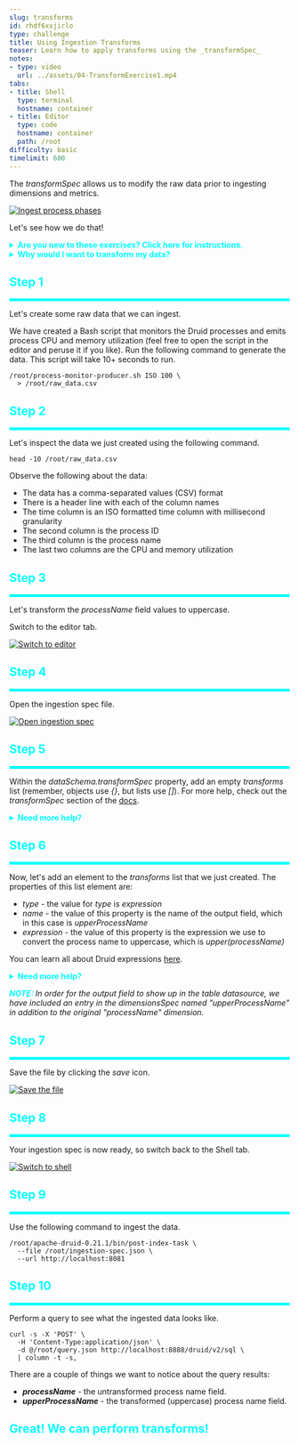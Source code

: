 ```yaml
---
slug: transforms
id: rhdf6xxjirlo
type: challenge
title: Using Ingestion Transforms
teaser: Learn how to apply transforms using the _transformSpec_
notes:
- type: video
  url: ../assets/04-TransformExercise1.mp4
tabs:
- title: Shell
  type: terminal
  hostname: container
- title: Editor
  type: code
  hostname: container
  path: /root
difficulty: basic
timelimit: 600
---
```


The _transformSpec_ allows us to modify the raw data prior to ingesting dimensions and metrics.

<a href="#img-1">
  <img alt="Ingest process phases" src="../assets/IngestionPhases.png" />
</a>

<a href="#" class="lightbox" id="img-1">
  <img alt="Ingest process phases" src="../assets/IngestionPhases.png" />
</a>

Let's see how we do that!

<details>
  <summary style="color:cyan"><b>Are you new to these exercises? Click here for instructions.</b></summary>
<hr style="color:cyan">
These exercises allow you to actually <i>do</i> the tasks involved in learning Druid within the comfort of your browser!<br><br>
Click on the command boxes to copy the commands to your clipboard.
Then, paste the commands in the terminal to execute them.<br><br>
Some of the steps of the exercise will require using browser tabs external to the exercise tab.
When necessary, the exercise will explain how to open these external tabs.
When working in other browser tabs, you will want to switch back and forth between the tabs.<br><br>
That's all there is to it! Enjoy!
<hr style="color:cyan">
</details>


<details>
  <summary style="color:cyan"><b>Why would I want to transform my data?</b></summary>
<hr style="color:cyan">
Sometimes the raw data format is not quite ideal.
We might be tempted just to ingest the raw data and solve any formatting problems during the queries.
<br><br>
Let's not make that mistake!
<br><br>
If we think about our queries, we can improve performance by doing the transform once during ingestion, instead of time and time again on each query.
<br><br>
Note that the <i>transforms</i> part of the <i>transformSpec</i> allows us to apply this ingestion principles:
<ul>
  <li>Principle 2: Transform data, as much as possible, before storage</li>
</ul>
Remember, following these ingestion principles, we can create lean tables that are scalable and provide fast access.
<hr style="color:cyan">
</details>

<h2 style="color:cyan">Step 1</h2><hr style="color:cyan;background-color:cyan;height:5px">

Let's create some raw data that we can ingest.

We have created a Bash script that monitors the Druid processes and emits process CPU and memory utilization (feel free to open the script in the editor and peruse it if you like).
Run the following command to generate the data. This script will take 10+ seconds to run.

```
/root/process-monitor-producer.sh ISO 100 \
  > /root/raw_data.csv
```

<h2 style="color:cyan">Step 2</h2><hr style="color:cyan;background-color:cyan;height:5px">

Let's inspect the data we just created using the following command.

```
head -10 /root/raw_data.csv
```

Observe the following about the data:
<ul>
  <li>The data has a comma-separated values (CSV) format
  <li>There is a header line with each of the column names</li>
  <li>The time column is an ISO formatted time column with millisecond granularity</li>
  <li>The second column is the process ID</li>
  <li>The third column is the process name</li>
  <li>The last two columns are the CPU and memory utilization</li>
</ul>

<h2 style="color:cyan">Step 3</h2><hr style="color:cyan;background-color:cyan;height:5px">

Let's transform the _processName_ field values to uppercase.


Switch to the editor tab.

<a href="#img-2">
  <img alt="Switch to editor" src="../assets/EditorTab.png" />
</a>

<a href="#" class="lightbox" id="img-2">
  <img alt="Switch to editor" src="../assets/EditorTab.png" />
</a>

<h2 style="color:cyan">Step 4</h2><hr style="color:cyan;background-color:cyan;height:5px">

Open the ingestion spec file.

<a href="#img-3">
  <img alt="Open ingestion spec" src="../assets/OpenIngestionSpec.png" />
</a>

<a href="#" class="lightbox" id="img-3">
  <img alt="Open ingestion spec" src="../assets/OpenIngestionSpec.png" />
</a>

<h2 style="color:cyan">Step 5</h2><hr style="color:cyan;background-color:cyan;height:5px">

Within the _dataSchema.transformSpec_ property, add an empty _transforms_ list (remember, objects use _{}_, but lists use _[]_).
For more help, check out the _transformSpec_ section of the [docs](https://druid.apache.org/docs/latest/ingestion/ingestion-spec.html#transformspec).


<details>
  <summary style="color:cyan"><b>Need more help?</b></summary>
<hr style="color:cyan">
You want the <i>transforms</i> list to look like this:
<pre><code>"transformSpec": {
  "transforms": [
  ]
},
</code></pre>
<hr style="color:cyan">
</details>

<h2 style="color:cyan">Step 6</h2><hr style="color:cyan;background-color:cyan;height:5px">

Now, let's add an element to the _transforms_ list that we just created.
The properties of this list element are:
<ul>
  <li><i>type</i> - the value for <i>type</i> is <i>expression</i></li>
  <li><i>name</i> - the value of this property is the name of the output field, which in this case is <i>upperProcessName</i></li>
  <li><i>expression</i> - the value of this property is the expression we use to convert the process name to uppercase, which is <i>upper(processName)</i></li>
</ul>

You can learn all about Druid expressions [here](https://druid.apache.org/docs/latest/misc/math-expr.html).

<details>
  <summary style="color:cyan"><b>Need more help?</b></summary>
<hr style="color:cyan">
You want the <i>transforms</i> list to look like this (don't forget the quotes and commas):
<pre><code>"transforms": [
  {
    "type": "expression",
    "name": "upperProcessName",
    "expression": "upper(processName)"
  }
]
</code></pre>
<hr style="color:cyan">
</details>

<p><span style="color:cyan"><strong><em>NOTE: </em></strong></span> <i>In order for the output field to show up in the table datasource, we have included an entry in the dimensionsSpec named "upperProcessName" in addition to the original "processName" dimension.
</i></p>

<h2 style="color:cyan">Step 7</h2><hr style="color:cyan;background-color:cyan;height:5px">

Save the file by clicking the _save_ icon.

<a href="#img-4">
  <img alt="Save the file" src="../assets/SaveFile.png" />
</a>

<a href="#" class="lightbox" id="img-4">
  <img alt="Save the file" src="../assets/SaveFile.png" />
</a>

<h2 style="color:cyan">Step 8</h2><hr style="color:cyan;background-color:cyan;height:5px">

Your ingestion spec is now ready, so switch back to the Shell tab.

<a href="#img-5">
  <img alt="Switch to shell" src="../assets/ShellTab.png" />
</a>

<a href="#" class="lightbox" id="img-5">
  <img alt="Switch to shell" src="../assets/ShellTab.png" />
</a>

<h2 style="color:cyan">Step 9</h2><hr style="color:cyan;background-color:cyan;height:5px">

Use the following command to ingest the data.

```
/root/apache-druid-0.21.1/bin/post-index-task \
  --file /root/ingestion-spec.json \
  --url http://localhost:8081
```

<h2 style="color:cyan">Step 10</h2><hr style="color:cyan;background-color:cyan;height:5px">

Perform a query to see what the ingested data looks like.

```
curl -s -X 'POST' \
  -H 'Content-Type:application/json' \
  -d @/root/query.json http://localhost:8888/druid/v2/sql \
  | column -t -s,
```

There are a couple of things we want to notice about the query results:
<ul>
  <li><b><i>processName</i></b> - the untransformed process name field.</li>
  <li><b><i>upperProcessName</i></b> - the transformed (uppercase) process name field.</li>
</ul>

<h2 style="color:cyan">Great! We can perform transforms!</h2>

<style type="text/css" rel="stylesheet">
.lightbox { display: none; position: fixed; justify-content: center; align-items: center; z-index: 999; top: 0; left: 0; right: 0; bottom: 0; padding: 1rem; background: rgba(0, 0, 0, 0.8); }
.lightbox:target { display: flex; }
.lightbox img { max-height: 100% }
.thumbnail:hover {
    position:fixed;
    top:-25px;
    left:-35px;
    width:500px;
    height:auto;
    display:block;
    z-index:999;
}
</style>
